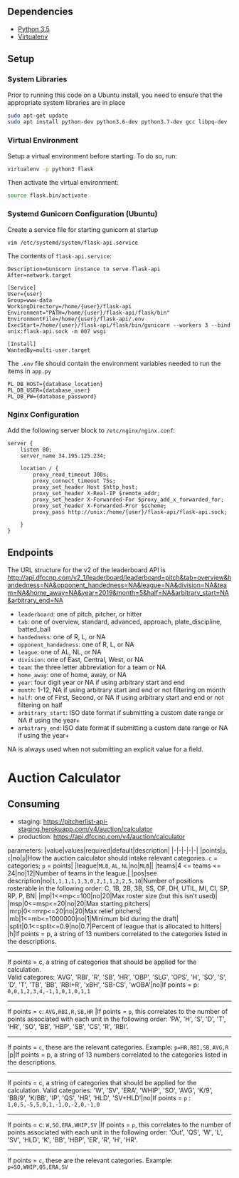 ## Dependencies
-   [Python 3.5](https://python.org)
-   [Virtualenv](https://virtualenv.pypa.io)

## Setup

### System Libraries
Prior to running this code on a Ubuntu install, you need to ensure that the appropriate system libraries are in place

```bash
sudo apt-get update
sudo apt install python-dev python3.6-dev python3.7-dev gcc libpq-dev
```

### Virtual Environment
Setup a virtual environment before starting. To do so, run:
```bash
virtualenv -p python3 flask
```

Then activate the virtual environment:
```bash
source flask.bin/activate
```

### Systemd Gunicorn Configuration (Ubuntu)

Create a service file for starting gunicorn at startup

```bash
vim /etc/systemd/system/flask-api.service
```

The contents of `flask-api.service`:

```
Description=Gunicorn instance to serve flask-api
After=network.target

[Service]
User={user}
Group=www-data
WorkingDirectory=/home/{user}/flask-api
Environment="PATH=/home/{user}/flask-api/flask/bin"
EnvironmentFile=/home/{user}/flask-api/.env
ExecStart=/home/{user}/flask-api/flask/bin/gunicorn --workers 3 --bind unix:flask-api.sock -m 007 wsgi

[Install]
WantedBy=multi-user.target 
```

The `.env` file should contain the environment variables needed to run the items in `app.py`

```
PL_DB_HOST={database_location}
PL_DB_USER={database_user}
PL_DB_PW={database_password}
```

### Nginx Configuration

Add the following server block to `/etc/nginx/nginx.conf`:

```
server {
    listen 80;
    server_name 34.195.125.234;
    
    location / { 
        proxy_read_timeout 300s;
        proxy_connect_timeout 75s;
        proxy_set_header Host $http_host;
        proxy_set_header X-Real-IP $remote_addr;
        proxy_set_header X-Forwarded-For $proxy_add_x_forwarded_for;
        proxy_set_header X-Forwarded-Pror $scheme;
        proxy_pass http://unix:/home/{user}/flask-api/flask-api.sock;
        
    }
}
```


## Endpoints

The URL structure for the v2 of the leaderboard API is http://api.dfccnp.com/v2_1/leaderboard/leaderboard=pitch&tab=overview&handedness=NA&opponent_handedness=NA&league=NA&division=NA&team=NA&home_away=NA&year=2019&month=5&half=NA&arbitrary_start=NA&arbitrary_end=NA


- `leaderboard`: one of pitch, pitcher, or hitter
- `tab`: one of overview, standard, advanced, approach, plate_discipline, batted_ball
- `handedness`: one of R, L, or NA
- `opponent_handedness`: one of R, L, or NA
- `league`: one of AL, NL, or NA
- `division`: one of East, Central, West, or NA
- `team`: the three letter abbreviation for a team or NA
- `home_away`: one of home, away, or NA
- `year`: four digit year or NA if using arbitrary start and end
- `month`: 1-12, NA if using arbitrary start and end or not filtering on month
- `half`: one of First, Second, or  NA if using arbitrary start and end or not filtering on half
- `arbitrary_start`: ISO date format if submitting a custom date range or NA if using the year+
- `arbitrary_end`: ISO date format if submitting a custom date range or NA if using the year+


NA is always used when not submitting an explicit value for a field.

# Auction Calculator

## Consuming

- staging: https://pitcherlist-api-staging.herokuapp.com/v4/auction/calculator
- production: https://api.dfccnp.com/v4/auction/calculator

parameters:
|value|values|required|default|description|
|-|-|-|-|-|
|points|`p`, `c`|no|`p`|How the auction calculator should intake relevant categories. `c` = categories; `p` = points|
|league|`MLB`, `AL`, `NL`|no|`MLB`||
|teams|4 <= teams <= 24|no|12|Number of teams in the league.|
|pos|see description|no|`1,1,1,1,1,3,0,2,1,1,2,2,5,10`|Number of positions rosterable in the following order: C, 1B, 2B, 3B, SS, OF, DH, UTIL, MI, CI, SP, RP, P, BN|
|mp|1<=mp<=100|no|20|Max roster size (but this isn't used)|
|msp|0<=msp<=20|no|20|Max starting pitchers|
|mrp|0<=mrp<=20|no|20|Max relief pitchers|
|mb|1<=mb<=1000000|no|1|Minimum bid during the draft|
|split|0.1<=split<=0.9|no|0.7|Percent of league that is allocated to hitters|
|h|If points = p, a string of 13 numbers correlated to the categories listed in the descriptions. <br><hr> If points = c, a string of categories that should be applied for the calculation.<br>Valid categores: 'AVG', 'RBI', 'R', 'SB', 'HR', 'OBP', 'SLG', 'OPS', 'H', 'SO', 'S', 'D', 'T', 'TB', 'BB', 'RBI+R', 'xBH', 'SB-CS', 'wOBA'|no|If points = p: `0,0,1,2,3,4,-1,1,0,1,0,1,1` <br><hr> If points = `c`: `AVG,RBI,R,SB,HR` |If points = `p`, this correlates to the number of points associated with each unit in the following order: 'PA', 'H', 'S', 'D', 'T', 'HR', 'SO', 'BB', 'HBP', 'SB', 'CS', 'R', 'RBI'.  <br><hr> If points = `c`, these are the relevant categories. Example: `p=HR,RBI,SB,AVG,R`
|p|If points = p, a string of 13 numbers correlated to the categories listed in the descriptions. <br><hr> If points = c, a string of categories that should be applied for the calculation. Valid categories: 'W', 'SV', 'ERA', 'WHIP', 'SO', 'AVG', 'K/9', 'BB/9', 'K/BB', 'IP', 'QS', 'HR', 'HLD', 'SV+HLD'|no|If points = `p` : `1,0,5,-5,5,0,1,-1,0,-2,0,-1,0` <br><hr> If points = c: `W,SO,ERA,WHIP,SV` |If points = `p`, this correlates to the number of points associated with each unit in the following order: 'Out', 'QS', 'W', 'L', 'SV', 'HLD', 'K', 'BB', 'HBP', 'ER', 'R', 'H', 'HR'. <br><hr> If points = `c`, these are the relevant 
categories. Example: `p=SO,WHIP,QS,ERA,SV`